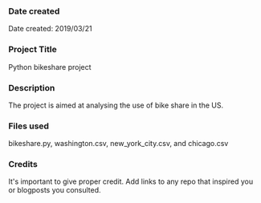 ### Date created
Date created: 2019/03/21

### Project Title
Python bikeshare project

### Description
The project is aimed at analysing the use of bike share in the US.

### Files used
bikeshare.py, washington.csv, new_york_city.csv, and chicago.csv

### Credits
It's important to give proper credit. Add links to any repo that inspired you or blogposts you consulted.
